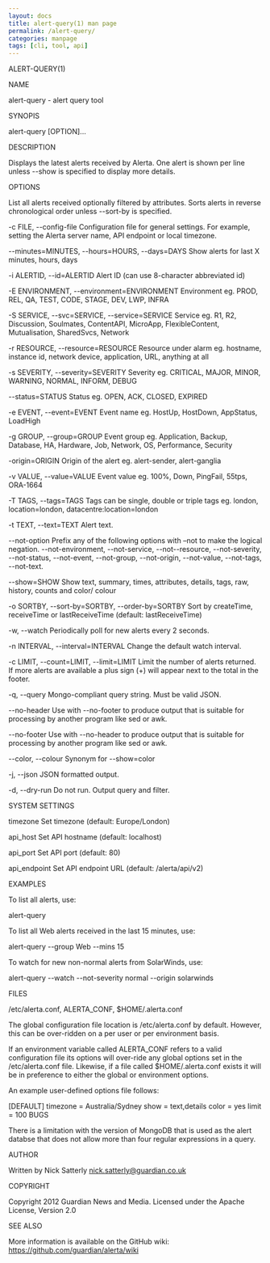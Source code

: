 ```yaml
---
layout: docs
title: alert-query(1) man page
permalink: /alert-query/
categories: manpage
tags: [cli, tool, api]
---
```


ALERT-QUERY(1)

NAME

alert-query - alert query tool

SYNOPIS

alert-query [OPTION]...

DESCRIPTION

Displays the latest alerts received by Alerta. One alert is shown per line unless --show is specified to display more details.

OPTIONS

List all alerts received optionally filtered by attributes. Sorts alerts in reverse chronological order unless --sort-by is specified.

-c FILE, --config-file 
        Configuration file for general settings. For example, setting the Alerta server name, API endpoint or local timezone.

--minutes=MINUTES, --hours=HOURS, --days=DAYS
          Show alerts for last X minutes, hours, days

-i ALERTID, --id=ALERTID
          Alert ID (can use 8-character abbreviated id)

-E ENVIRONMENT, --environment=ENVIRONMENT
          Environment eg. PROD, REL, QA, TEST, CODE, STAGE, DEV, LWP, INFRA

-S SERVICE, --svc=SERVICE, --service=SERVICE
          Service eg. R1, R2, Discussion, Soulmates, ContentAPI, MicroApp, FlexibleContent, Mutualisation, SharedSvcs, Network

-r RESOURCE, --resource=RESOURCE
         Resource under alarm eg. hostname, instance id, network device, application, URL, anything at all

-s SEVERITY, --severity=SEVERITY
          Severity eg. CRITICAL, MAJOR, MINOR, WARNING, NORMAL, INFORM, DEBUG

--status=STATUS
          Status eg. OPEN, ACK, CLOSED, EXPIRED

-e EVENT, --event=EVENT
          Event name eg. HostUp, HostDown, AppStatus, LoadHigh

-g GROUP, --group=GROUP
          Event group eg. Application, Backup, Database, HA, Hardware, Job, Network, OS, Performance, Security

-origin=ORIGIN
          Origin of the alert eg. alert-sender, alert-ganglia

-v VALUE, --value=VALUE
          Event value eg. 100%, Down, PingFail, 55tps, ORA-1664

-T TAGS, --tags=TAGS
          Tags can be single, double or triple tags eg. london, location=london, datacentre:location=london

-t TEXT, --text=TEXT
          Alert text.

--not-option
          Prefix any of the following options with –not to make the logical negation. --not-environment,
          --not-service, --not--resource, --not-severity, --not-status, --not-event,
          --not-group, --not-origin, --not-value, --not-tags, --not-text.

--show=SHOW
          Show text, summary, times, attributes, details, tags, raw,  history, counts and color/ colour

-o SORTBY, --sort-by=SORTBY, --order-by=SORTBY
          Sort by createTime, receiveTime or lastReceiveTime (default: lastReceiveTime)

-w, --watch
          Periodically poll for new alerts every 2 seconds.

-n INTERVAL, --interval=INTERVAL
          Change the default watch interval.

-c LIMIT, --count=LIMIT, --limit=LIMIT
          Limit the number of alerts returned. If more alerts are available a plus sign (+) will appear next to the total in the footer.

-q, --query
          Mongo-compliant query string. Must be valid JSON.

--no-header
          Use with --no-footer to produce output that is suitable for processing by another program like sed or awk.

--no-footer
          Use with --no-header to produce output that is suitable for processing by another program like sed or awk.

--color, --colour
          Synonym for --show=color

-j, --json
          JSON formatted output.

-d, --dry-run
          Do not run. Output query and filter.

SYSTEM SETTINGS

timezone
          Set timezone (default: Europe/London)

api_host
          Set API hostname (default: localhost)

api_port
          Set API port (default: 80)

api_endpoint
          Set API endpoint URL (default: /alerta/api/v2)

EXAMPLES

To list all alerts, use:

alert-query

To list all Web alerts received in the last 15 minutes, use:

alert-query --group Web --mins 15

To watch for new non-normal alerts from SolarWinds, use:

alert-query --watch --not-severity normal --origin solarwinds

FILES

/etc/alerta.conf, ALERTA_CONF, $HOME/.alerta.conf

The global configuration file location is /etc/alerta.conf by default. However, this can be over-ridden on a per user or per environment basis.

If an environment variable called ALERTA_CONF refers to a valid configuration file its options will over-ride any global options set in the /etc/alerta.conf file. Likewise, if a file called $HOME/.alerta.conf exists it will be in preference to either the global or environment options. 

An example user-defined options file follows:

[DEFAULT]
timezone = Australia/Sydney
show = text,details
color = yes
limit = 100
BUGS

There is a limitation with the version of MongoDB that is used as the alert databse that does not allow more than four regular expressions in a query.

AUTHOR

Written by Nick Satterly <nick.satterly@guardian.co.uk>

COPYRIGHT

Copyright 2012 Guardian News and Media. Licensed under the Apache License, Version 2.0 

SEE ALSO

More information is available on the GitHub wiki: https://github.com/guardian/alerta/wiki